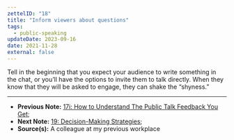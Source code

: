 ```yaml
---
zettelID: "18"
title: "Inform viewers about questions"
tags:
  - public-speaking
updateDate: 2023-09-16
date: 2021-11-28
external: false
---
```


Tell in the beginning that you expect your audience to write something in the chat, or you’ll have the options to invite them to talk directly. When they know that they will be asked to engage, they can shake the “shyness.”

---

- **Previous Note:** [17i: How to Understand The Public Talk Feedback You Get](/notes/17i/);
- **Next Note:** [19: Decision-Making Strategies](/notes/19/);
- **Source(s):** A colleague at my previous workplace
